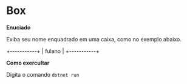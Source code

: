 # Box

**Enuciado**

Exiba seu nome enquadrado em uma caixa, como no exemplo abaixo.

+-----------+
|  fulano   |
+-----------+

**Como exercultar**

Digita o comando `dotnet run`